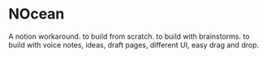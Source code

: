 # NOcean
A notion workaround. to build from scratch. to build with brainstorms. to build with voice notes, ideas, draft pages, different UI, easy drag and drop.

